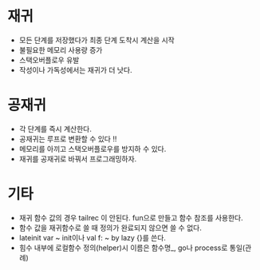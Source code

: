 # 재귀
- 모든 단계를 저장했다가 최종 단계 도착시 계산을 시작
- 불필요한 메모리 사용량 증가
- 스택오버플로우 유발
- 작성이나 가독성에서는 재귀가 더 낫다.

# 공재귀
- 각 단계를 즉시 계산한다.
- 공재귀는 루프로 변환할 수 있다 !!
- 메모리를 아끼고 스택오버플로우를 방지하 수 있다.
- 재귀를 공재귀로 바꿔서 프로그래밍하자.

# 기타
- 재귀 함수 값의 경우 tailrec 이 안된다. fun으로 만들고 함수 참조를 사용한다.
- 함수 값을 재귀함수로 쓸 때 정의가 완료되지 않으면 쓸 수 없다.
- lateinit var ~ init이나 val f: ~ by lazy {}를 쓴다.
- 힘수 내부에 로컬함수 정의(helper)시 이름은 함수명_, go나 process로 통일(관례)